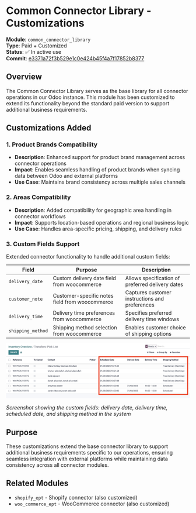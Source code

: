 # Common Connector Library - Customizations

**Module**: `common_connector_library`  
**Type**: Paid + Customized  
**Status**: ✅ In active use  
**Commit**: [e3371a72f3b529e1c0e424b45f4a7f17852b8377](https://github.com/YuehliaGeneral/odoo-15-docs/commit/e3371a72f3b529e1c0e424b45f4a7f17852b8377)

## Overview
The Common Connector Library serves as the base library for all connector operations in our Odoo instance. This module has been customized to extend its functionality beyond the standard paid version to support additional business requirements.

## Customizations Added

### 1. Product Brands Compatibility
- **Description**: Enhanced support for product brand management across connector operations
- **Impact**: Enables seamless handling of product brands when syncing data between Odoo and external platforms
- **Use Case**: Maintains brand consistency across multiple sales channels

### 2. Areas Compatibility
- **Description**: Added compatibility for geographic area handling in connector workflows
- **Impact**: Supports location-based operations and regional business logic
- **Use Case**: Handles area-specific pricing, shipping, and delivery rules

### 3. Custom Fields Support
Extended connector functionality to handle additional custom fields:

| Field | Purpose | Description |
|-------|---------|-------------|
| `delivery_date` | Custom delivery date field from woocommerce | Allows specification of preferred delivery dates |
| `customer_note` | Customer-specific notes field from woocommerce | Captures customer instructions and preferences |
| `delivery_time` | Delivery time preferences from woocommerce | Specifies preferred delivery time windows |
| `shipping_method` | Shipping method selection from woocommerce | Enables customer choice of shipping options |

![Custom Fields Screenshot](../screenshots/delivery%20date%20-%20delivery%20time%20-%20scheduled%20date%20-%20shipping%20method.png)

*Screenshot showing the custom fields: delivery date, delivery time, scheduled date, and shipping method in the system*

## Purpose
These customizations extend the base connector library to support additional business requirements specific to our operations, ensuring seamless integration with external platforms while maintaining data consistency across all connector modules.

## Related Modules
- `shopify_ept` - Shopify connector (also customized)
- `woo_commerce_ept` - WooCommerce connector (also customized)

